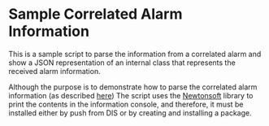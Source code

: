 # Sample Correlated Alarm Information
This is a sample script to parse the information from a correlated alarm and show a JSON representation of an internal
class that represents the received alarm information.

Although the purpose is to demonstrate how to parse the correlated alarm information
(as described [here](https://docs.dataminer.services/user-guide/Advanced_Modules/Automation_module/FAQ/How_do_I_parse_Correlation_Alarm_Info_data.html))
The script uses the [Newtonsoft](https://www.newtonsoft.com/json) library to print the contents in the information console,
and therefore, it must be installed either by push from DIS or by creating and installing a package. 
